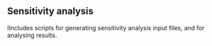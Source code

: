 ## Sensitivity analysis

IIncludes scripts for generating sensitivity analysis input files, and for analysing results.



